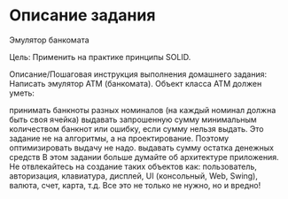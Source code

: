 # Описание задания 
Эмулятор банкомата

Цель:
Применить на практике принципы SOLID.

Описание/Пошаговая инструкция выполнения домашнего задания:
Написать эмулятор АТМ (банкомата).
Объект класса АТМ должен уметь:

принимать банкноты разных номиналов (на каждый номинал должна быть своя ячейка)
выдавать запрошенную сумму минимальным количеством банкнот или ошибку, если сумму нельзя выдать. Это задание не на алгоритмы, а на проектирование. Поэтому оптимизировать выдачу не надо.
выдавать сумму остатка денежных средств В этом задании больше думайте об архитектуре приложения. Не отвлекайтесь на создание таких объектов как: пользователь, авторизация, клавиатура, дисплей, UI (консольный, Web, Swing), валюта, счет, карта, т.д. Все это не только не нужно, но и вредно!
